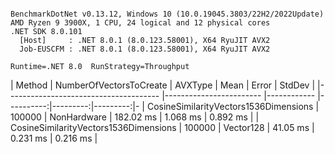 ```

BenchmarkDotNet v0.13.12, Windows 10 (10.0.19045.3803/22H2/2022Update)
AMD Ryzen 9 3900X, 1 CPU, 24 logical and 12 physical cores
.NET SDK 8.0.101
  [Host]     : .NET 8.0.1 (8.0.123.58001), X64 RyuJIT AVX2
  Job-EUSCFM : .NET 8.0.1 (8.0.123.58001), X64 RyuJIT AVX2

Runtime=.NET 8.0  RunStrategy=Throughput  

```
| Method                                | NumberOfVectorsToCreate | AVXType     | Mean      | Error    | StdDev   | 
|-------------------------------------- |------------------------ |------------ |----------:|---------:|---------:|-
| CosineSimilarityVectors1536Dimensions | 100000                  | NonHardware | 182.02 ms | 1.068 ms | 0.892 ms | 
| CosineSimilarityVectors1536Dimensions | 100000                  | Vector128   |  41.05 ms | 0.231 ms | 0.216 ms | 
